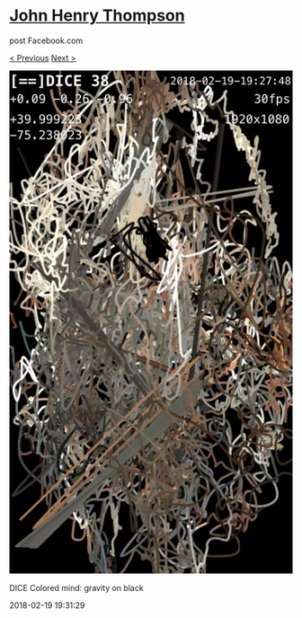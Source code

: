 # [John Henry Thompson](../README.md)
post Facebook.com

[< Previous](2018-02-19-1.md) [Next >](2018-02-18-1.md)

[![](../media/2018-02-19/Timeline-Photos-DICE-Colored-mind-gravity-on-black-1.jpg)](../README.md)

DICE Colored mind: gravity on black

2018-02-19 19:31:29